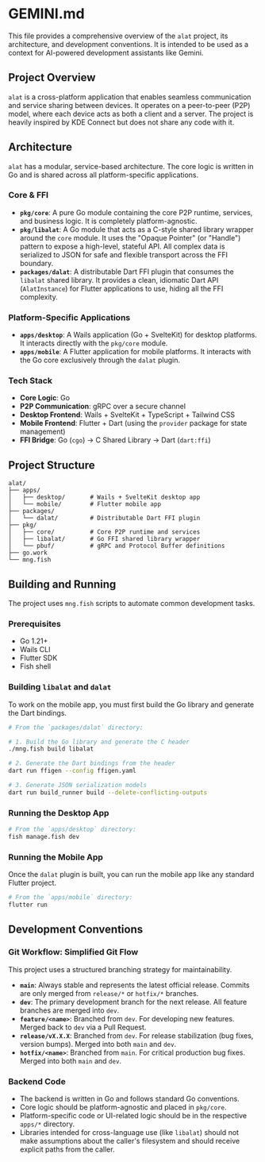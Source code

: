 # GEMINI.md

This file provides a comprehensive overview of the `alat` project, its architecture, and development conventions. It is intended to be used as a context for AI-powered development assistants like Gemini.

## Project Overview

`alat` is a cross-platform application that enables seamless communication and service sharing between devices. It operates on a peer-to-peer (P2P) model, where each device acts as both a client and a server. The project is heavily inspired by KDE Connect but does not share any code with it.

## Architecture

`alat` has a modular, service-based architecture. The core logic is written in Go and is shared across all platform-specific applications.

### Core & FFI

*   **`pkg/core`**: A pure Go module containing the core P2P runtime, services, and business logic. It is completely platform-agnostic.
*   **`pkg/libalat`**: A Go module that acts as a C-style shared library wrapper around the `core` module. It uses the "Opaque Pointer" (or "Handle") pattern to expose a high-level, stateful API. All complex data is serialized to JSON for safe and flexible transport across the FFI boundary.
*   **`packages/dalat`**: A distributable Dart FFI plugin that consumes the `libalat` shared library. It provides a clean, idiomatic Dart API (`AlatInstance`) for Flutter applications to use, hiding all the FFI complexity.

### Platform-Specific Applications

*   **`apps/desktop`**: A Wails application (Go + SvelteKit) for desktop platforms. It interacts directly with the `pkg/core` module.
*   **`apps/mobile`**: A Flutter application for mobile platforms. It interacts with the Go core exclusively through the `dalat` plugin.

### Tech Stack

*   **Core Logic**: Go
*   **P2P Communication**: gRPC over a secure channel
*   **Desktop Frontend**: Wails + SvelteKit + TypeScript + Tailwind CSS
*   **Mobile Frontend**: Flutter + Dart (using the `provider` package for state management)
*   **FFI Bridge**: Go (`cgo`) -> C Shared Library -> Dart (`dart:ffi`)

## Project Structure

```
alat/
├── apps/
│   ├── desktop/       # Wails + SvelteKit desktop app
│   └── mobile/        # Flutter mobile app
├── packages/
│   └── dalat/         # Distributable Dart FFI plugin
├── pkg/
│   ├── core/          # Core P2P runtime and services
│   ├── libalat/       # Go FFI shared library wrapper
│   └── pbuf/          # gRPC and Protocol Buffer definitions
├── go.work
└── mng.fish
```

## Building and Running

The project uses `mng.fish` scripts to automate common development tasks.

### Prerequisites

*   Go 1.21+
*   Wails CLI
*   Flutter SDK
*   Fish shell

### Building `libalat` and `dalat`

To work on the mobile app, you must first build the Go library and generate the Dart bindings.

```bash
# From the `packages/dalat` directory:

# 1. Build the Go library and generate the C header
./mng.fish build libalat

# 2. Generate the Dart bindings from the header
dart run ffigen --config ffigen.yaml

# 3. Generate JSON serialization models
dart run build_runner build --delete-conflicting-outputs
```

### Running the Desktop App

```bash
# From the `apps/desktop` directory:
fish manage.fish dev
```

### Running the Mobile App

Once the `dalat` plugin is built, you can run the mobile app like any standard Flutter project.

```bash
# From the `apps/mobile` directory:
flutter run
```

## Development Conventions

### Git Workflow: Simplified Git Flow

This project uses a structured branching strategy for maintainability.

*   **`main`**: Always stable and represents the latest official release. Commits are only merged from `release/*` or `hotfix/*` branches.
*   **`dev`**: The primary development branch for the next release. All feature branches are merged into `dev`.
*   **`feature/<name>`**: Branched from `dev`. For developing new features. Merged back to `dev` via a Pull Request.
*   **`release/vX.X.X`**: Branched from `dev`. For release stabilization (bug fixes, version bumps). Merged into both `main` and `dev`.
*   **`hotfix/<name>`**: Branched from `main`. For critical production bug fixes. Merged into both `main` and `dev`.

### Backend Code

*   The backend is written in Go and follows standard Go conventions.
*   Core logic should be platform-agnostic and placed in `pkg/core`.
*   Platform-specific code or UI-related logic should be in the respective `apps/*` directory.
*   Libraries intended for cross-language use (like `libalat`) should not make assumptions about the caller's filesystem and should receive explicit paths from the caller.